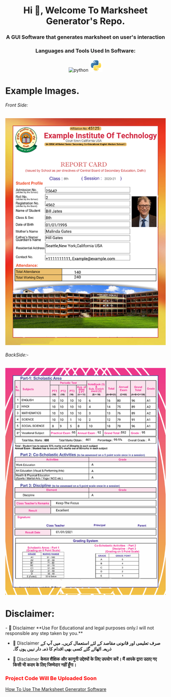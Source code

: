 <h1 align="center">Hi 👋, Welcome To Marksheet Generator's Repo.</h1>
<h3 align="center">A GUI Software that generates marksheet on user's interaction</h3>


<h3 align="center">Languages and Tools Used In Software:</h3>
<p align="center"> <img src="https://python-tricks.com/wp-content/uploads/2019/10/tkinter.jpg" alt="python" width="40" height="40"/> <a href="https://www.python.org" target="_blank"> <img src="https://raw.githubusercontent.com/devicons/devicon/master/icons/python/python-original.svg" alt="python" width="40" height="40"/> </a> </p>



<h1>Example Images.</h1>
<h6>Front Side:</h6>
<img src="https://raw.githubusercontent.com/Sayyednaa/Marksheet-Generator/main/Example.png"/>
<h6>BackSide:-</h6>
<img src="https://github.com/Sayyednaa/Marksheet-Generator/blob/main/ExampleBack.png?raw=true"/>

<h1>Disclaimer:</h1>
- 💬 Disclaimer **Use For Educational and legal purposes only.I will not responsible any step taken by you.**

- 💬 Disclaimer **صرف تعلیمی اور قانونی مقاصد کے لئے استعمال کریں۔ میں آپ کے ذریعہ اٹھائے گئے کسی بھی اقدام کا ذمہ دار نہیں ہوں گا۔**

- 💬 Disclaimer **केवल शैक्षिक और कानूनी उद्देश्यों के लिए उपयोग करें। मैं आपके द्वारा उठाए गए किसी भी कदम के लिए जिम्मेदार नहीं हूँगा।**




<h3 style="color:red;">Project Code Will Be Uploaded Soon</h3>

<a href="https://nawababdulali.blogspot.com/marksheet-generator-software" target="__blank" > How To Use The Marksheet Generator Software</a>



